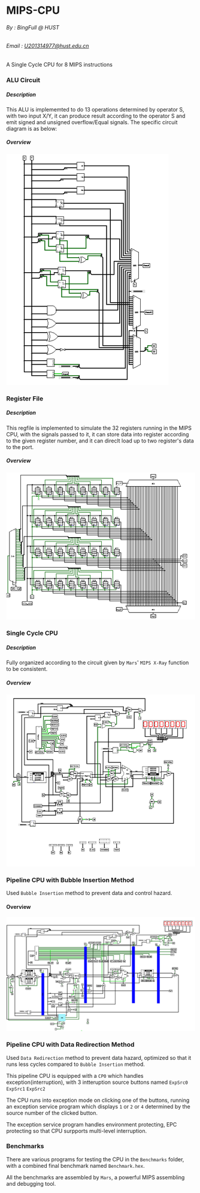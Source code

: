 # MIPS-CPU
###### By : BingFull @ HUST
###### Email : U201314977@hust.edu.cn
A Single Cycle CPU for 8 MIPS instructions

### ALU Circuit
##### Description
This ALU is implememted to do 13 operations determined by operator S, with two input X/Y, it can produce result according to the operator S and emit signed and unsigned overflow/Equal signals.
The specific circuit diagram is as below:
##### Overview
  ![#1](https://raw.githubusercontent.com/BingFull/MIPS-CPU/master/Screenshots/ALU.png)

### Register File
##### Description
This regfile is implemented to simulate the 32 registers running in the MIPS CPU, with the signals passed to it, it can store data into register according to the given register number, and it can direclt load up to two register's data to the port.
##### Overview
  ![#3](https://raw.githubusercontent.com/BingFull/MIPS-CPU/master/Screenshots/regfile.png)
  
### Single Cycle CPU
##### Description
Fully organized according to the circuit given by `Mars`' `MIPS X-Ray` function to be consistent.
##### Overview
  ![#4](https://github.com/BingFull/MIPS-CPU/blob/master/Screenshots/SingleCycleCPU%20for%2027%20instructions.png)
  
### Pipeline CPU with Bubble Insertion Method
Used `Bubble Insertion` method to prevent data and control hazard.
#### Overview
  ![#5](https://github.com/BingFull/MIPS-CPU/blob/master/Screenshots/Pipeline%20CPU.png)

### Pipeline CPU with Data Redirection Method
Used `Data Redirection` method to prevent data hazard, optimized so that it runs less cycles compared to `Bubble Insertion` method.

This pipeline CPU is equipped with a `CP0` which handles exception(interruption), with 3 intteruption source buttons named `ExpSrc0` `ExpSrc1` `ExpSrc2`

The CPU runs into exception mode on clicking one of the buttons, running an exception service program
which displays `1` or `2` or `4` determined by the source number of the clicked button.

The exception service program handles environment protecting, EPC protecting so that CPU surpports multi-level interruption.

   
### Benchmarks
There are various programs for testing the CPU in the `Benchmarks` folder, with a combined final benchmark named `Benchmark.hex`.

All the benchmarks are assembled by `Mars`, a powerful MIPS assembling and debugging tool.
